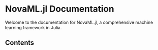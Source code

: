 # NovaML.jl Documentation

Welcome to the documentation for NovaML.jl, a comprehensive machine learning framework in Julia.

## Contents